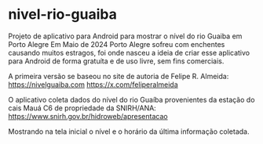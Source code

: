 # nivel-rio-guaiba
Projeto de aplicativo para Android para mostrar o nível do rio Guaiba em Porto Alegre
Em Maio de 2024 Porto Alegre sofreu com enchentes causando muitos estragos, 
foi onde nasceu a ideia de criar esse aplicativo para Android de forma gratuíta e de uso livre, sem fins comerciais.

A primeira versão se baseou no site de autoria de Felipe R. Almeida: 
https://nivelguaiba.com
https://x.com/feliperalmeida

O aplicativo coleta dados do nível do rio Guaíba provenientes da estação do cais Mauá C6 de propriedade da SNIRH/ANA:
https://www.snirh.gov.br/hidroweb/apresentacao

Mostrando na tela inicial o nível e o horário da última informação coletada.
